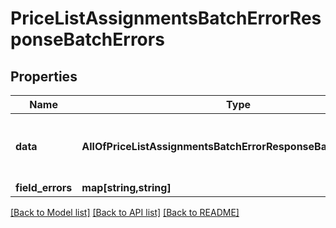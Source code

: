 # PriceListAssignmentsBatchErrorResponseBatchErrors

## Properties
Name | Type | Description | Notes
------------ | ------------- | ------------- | -------------
**data** | **AllOfPriceListAssignmentsBatchErrorResponseBatchErrorsData** | &#x60;Price List Assignments&#x60; object used in GET response. | [optional] 
**field_errors** | **map[string,string]** |  | [optional] 

[[Back to Model list]](../../README.md#documentation-for-models) [[Back to API list]](../../README.md#documentation-for-api-endpoints) [[Back to README]](../../README.md)

